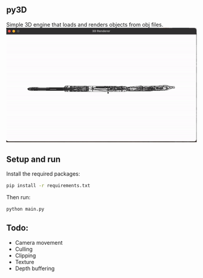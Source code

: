 ## py3D

Simple 3D engine that loads and renders objects from obj files.
![Example](examples/demo.gif)

## Setup and run

Install the required packages:

```bash
pip install -r requirements.txt
```

Then run:

```bash
python main.py
```

## Todo:

- Camera movement
- Culling
- Clipping
- Texture
- Depth buffering
